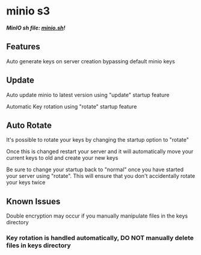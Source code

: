 # minio s3

***MinIO sh file: [minio.sh](../repository/storage/minio/minio.sh)!***

## Features

Auto generate keys on server creation bypassing default minio keys

## Update

Auto update minio to latest version using "update" startup feature

Automatic Key rotation using "rotate" startup feature

## Auto Rotate

It's possible to rotate your keys by changing the startup option to "rotate"

Once this is changed restart your server and it will automatically move your current keys to old and create your new keys

Be sure to change your startup back to "normal" once you have started your server using "rotate". This will ensure that you don't accidentally rotate your keys twice

## Known Issues

Double encryption may occur if you manually manipulate files in the keys directory

### Key rotation is handled automatically, DO NOT manually delete files in keys directory
